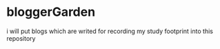 # bloggerGarden
i will put blogs which are writed for recording my study footprint into this repository
